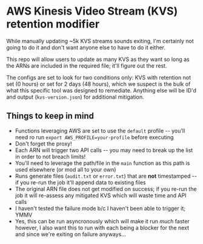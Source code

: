 # AWS Kinesis Video Stream (KVS) retention modifier
While manually updating ~5k KVS streams sounds exiting, I'm certainly not going to do it and don't want anyone else to have to do it either.

This repo will allow users to update as many KVS as they want so long as the ARNs are included in the required file; it'll figure out the rest.

The configs are set to look for two conditions only: KVS with retention not set (0 hours) or set for 2 days (48 hours), which we suspect is the bulk of what this specific tool was designed to remediate.  Anything else will be ID'd and output (`kvs-version.json`) for additional mitigation.

## Things to keep in mind
- Functions leveraging AWS are set to use the `default` profile -- you'll need ro run `export AWS_PROFILE=your-profile` before executing
- Don't forget the proxy!
- Each ARN will trigger two API calls -- you may need to break up the list in order to not breach limits!
- You'll need to leverage the path/file in the `main` function as this path is used elsewhere (or mod all to your own)
- Runs generate files (`audit.txt` or `error.txt`) that are **not** timestamped -- if you re-run the job it'll append data to existing files
- The original ARN file does not get modified on success; if you re-run the job it will re-assess any mitigated KVS which will waste time and API calls
- I haven't tested the failure mode b/c I haven't been able to trigger it; YMMV
- Yes, this can be run asyncronously which will make it run *much* faster however, I also want this to run with each being a blocker for the next and since we're exiting on failure anyways...